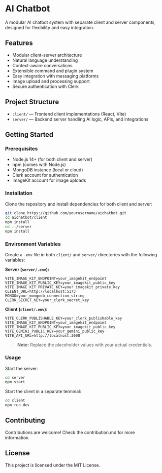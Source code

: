 # AI Chatbot

A modular AI chatbot system with separate client and server components, designed for flexibility and easy integration.

## Features

- Modular client-server architecture
- Natural language understanding
- Context-aware conversations
- Extensible command and plugin system
- Easy integration with messaging platforms
- Image upload and processing support
- Secure authentication with Clerk

## Project Structure

- `client/` — Frontend client implementations (React, Vite)
- `server/` — Backend server handling AI logic, APIs, and integrations

## Getting Started

### Prerequisites

- Node.js 14+ (for both client and server)
- npm (comes with Node.js)
- MongoDB instance (local or cloud)
- Clerk account for authentication
- ImageKit account for image uploads

### Installation

Clone the repository and install dependencies for both client and server:

```bash
git clone https://github.com/yourusername/aichatbot.git
cd aichatbot/client
npm install
cd ../server
npm install
```

### Environment Variables

Create a `.env` file in both `client/` and `server/` directories with the following variables:

**Server (`server/.env`):**
```
VITE_IMAGE_KIT_ENDPOINT=your_imagekit_endpoint
VITE_IMAGE_KIT_PUBLIC_KEY=your_imagekit_public_key
VITE_IMAGE_KIT_PRIVATE_KEY=your_imagekit_private_key
CLIENT_URL=http://localhost:5173
MONGO=your_mongodb_connection_string
CLERK_SECRET_KEY=your_clerk_secret_key
```

**Client (`client/.env`):**
```
VITE_CLERK_PUBLISHABLE_KEY=your_clerk_publishable_key
VITE_IMAGE_KIT_ENDPOINT=your_imagekit_endpoint
VITE_IMAGE_KIT_PUBLIC_KEY=your_imagekit_public_key
VITE_GEMINI_PUBLIC_KEY=your_gemini_public_key
VITE_API_URL=http://localhost:3000
```

> **Note:** Replace the placeholder values with your actual credentials.

### Usage

Start the server:

```bash
cd server
npm start
```

Start the client in a separate terminal:

```bash
cd client
npm run dev
```

## Contributing

Contributions are welcome! Check the contribution.md for more information.

## License

This project is licensed under the MIT License.
